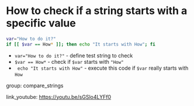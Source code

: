 # How to check if a string starts with a specific value

```bash
var="How to do it?"
if [[ $var == How* ]]; then echo "It starts with How"; fi
```

- `var="How to do it?"` - define test string to check
- `$var == How*` - check if ```$var``` starts with ```"How"```
- ` echo "It starts with How"` - execute this code if ```$var``` really starts with ```How```

group: compare_strings


link_youtube: https://youtu.be/sGSlo4LYFf0
